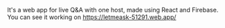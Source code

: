 It's a web app for live Q&A with one host, made using React and Firebase.
You can see it working on https://letmeask-51291.web.app/
